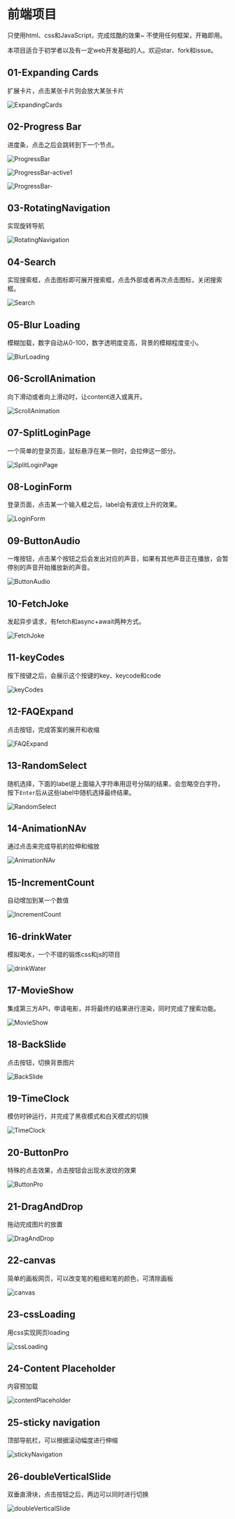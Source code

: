 # 前端项目
只使用html、css和JavaScript，完成炫酷的效果~
不使用任何框架，开箱即用。

本项目适合于初学者以及有一定web开发基础的人。欢迎star、fork和issue。

## 01-Expanding Cards
扩展卡片，点击某张卡片则会放大某张卡片

![ExpandingCards](./ResultImg/ExpandingCards.png)

## 02-Progress Bar

进度条，点击之后会跳转到下一个节点。

![ProgressBar](./ResultImg/progressBar.png)

![ProgressBar-active1](./ResultImg/progressBar-active.jpg)

![ProgressBar-](./ResultImg/progressBar-active2.png)

## 03-RotatingNavigation

实现旋转导航

![RotatingNavigation](./ResultImg/RotaingNavgation.gif)

## 04-Search

实现搜索框，点击图标即可展开搜索框，点击外部或者再次点击图标，关闭搜索框。

![Search](./ResultImg/Search.gif)

## 05-Blur Loading

模糊加载，数字自动从0-100，数字透明度变高，背景的模糊程度变小。

![BlurLoading](./ResultImg/BlurLoading.gif)

## 06-ScrollAnimation

向下滑动或者向上滑动时，让content进入或离开。

![ScrollAnimation](./ResultImg/ScrollAnimation.gif)

## 07-SplitLoginPage

一个简单的登录页面，鼠标悬浮在某一侧时，会拉伸这一部分。

![SplitLoginPage](./ResultImg/SplitLoginPage.gif)

## 08-LoginForm

登录页面，点击某一个输入框之后，label会有波纹上升的效果。

![LoginForm](./ResultImg/LoginForm.gif)

## 09-ButtonAudio

一堆按钮，点击某个按钮之后会发出对应的声音，如果有其他声音正在播放，会暂停别的声音开始播放新的声音。

![ButtonAudio](./ResultImg/9-ButtonAudio.png)

## 10-FetchJoke

发起异步请求，有fetch和async+await两种方式。

![FetchJoke](./ResultImg/10-FetchJoke.gif)

## 11-keyCodes

按下按键之后，会展示这个按键的key、keycode和code

![keyCodes](./ResultImg/11-keyCodes.gif)

## 12-FAQExpand

点击按钮，完成答案的展开和收缩

![FAQExpand](./ResultImg/12--FAQExpand.gif)

## 13-RandomSelect

随机选择，下面的label是上面输入字符串用逗号分隔的结果，会忽略空白字符，按下`Enter`后从这些label中随机选择最终结果。

![RandomSelect](./ResultImg/13-RandomSelect.gif)

## 14-AnimationNAv

通过点击来完成导航的拉伸和缩放

![AnimationNAv](./ResultImg/14-AnimationNav.gif)

## 15-IncrementCount

自动增加到某一个数值

![IncrementCount](./ResultImg/15-IncrementCounter.gif)

## 16-drinkWater

模拟喝水，一个不错的锻炼css和js的项目

![drinkWater](./ResultImg/16-drinkWater.gif)

## 17-MovieShow

集成第三方API，申请电影，并将最终的结果进行渲染，同时完成了搜索功能。

![MovieShow](./ResultImg/17-movieApp.gif)

## 18-BackSlide

点击按钮，切换背景图片

![BackSlide](./ResultImg/18-BackSlide.gif)

## 19-TimeClock

模仿时钟运行，并完成了黑夜模式和白天模式的切换

![TimeClock](./ResultImg/19-TimeClock.gif)

## 20-ButtonPro

特殊的点击效果，点击按钮会出现水波纹的效果

![ButtonPro](./ResultImg/20-ButtonPro.gif)

## 21-DragAndDrop

拖动完成图片的放置

![DragAndDrop](./ResultImg/21-DragAndDrop.gif)

## 22-canvas

简单的画板网页，可以改变笔的粗细和笔的颜色，可清除画板

![canvas](./ResultImg/22-canvas.gif)


## 23-cssLoading

用css实现网页loading

![cssLoading](./ResultImg/23-cssLoading.gif)

## 24-Content Placeholder

内容预加载

![contentPlaceholder](./ResultImg/24-contentPlaceholder.gif)

## 25-sticky navigation

顶部导航栏，可以根据滚动幅度进行伸缩

![stickyNavigation](./ResultImg/25-stickyNavigation.gif)

## 26-doubleVerticalSlide

双垂直滑块，点击按钮之后，两边可以同时进行切换

![doubleVerticalSlide](./ResultImg/26-doubleVerticalSlide.gif)